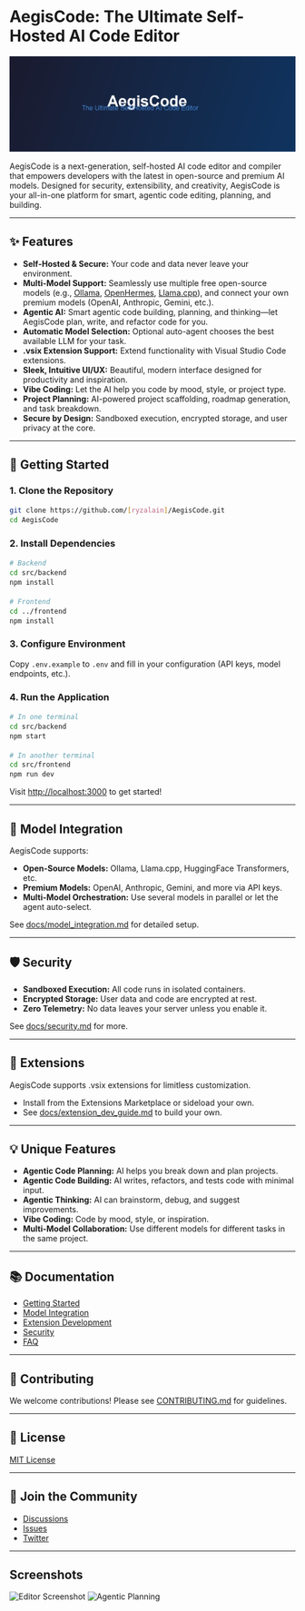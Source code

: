 # AegisCode: The Ultimate Self-Hosted AI Code Editor

![AegisCode Banner](docs/assets/banner.png)

AegisCode is a next-generation, self-hosted AI code editor and compiler that empowers developers with the latest in open-source and premium AI models. Designed for security, extensibility, and creativity, AegisCode is your all-in-one platform for smart, agentic code editing, planning, and building.

---

## ✨ Features

- **Self-Hosted & Secure:** Your code and data never leave your environment.
- **Multi-Model Support:** Seamlessly use multiple free open-source models (e.g., [Ollama](https://ollama.com/), [OpenHermes](https://huggingface.co/openhermes), [Llama.cpp](https://github.com/ggerganov/llama.cpp)), and connect your own premium models (OpenAI, Anthropic, Gemini, etc.).
- **Agentic AI:** Smart agentic code building, planning, and thinking—let AegisCode plan, write, and refactor code for you.
- **Automatic Model Selection:** Optional auto-agent chooses the best available LLM for your task.
- **.vsix Extension Support:** Extend functionality with Visual Studio Code extensions.
- **Sleek, Intuitive UI/UX:** Beautiful, modern interface designed for productivity and inspiration.
- **Vibe Coding:** Let the AI help you code by mood, style, or project type.
- **Project Planning:** AI-powered project scaffolding, roadmap generation, and task breakdown.
- **Secure by Design:** Sandboxed execution, encrypted storage, and user privacy at the core.

---

## 🚀 Getting Started

### 1. Clone the Repository

```bash
git clone https://github.com/[ryzalain]/AegisCode.git
cd AegisCode
```

### 2. Install Dependencies

```bash
# Backend
cd src/backend
npm install

# Frontend
cd ../frontend
npm install
```

### 3. Configure Environment

Copy `.env.example` to `.env` and fill in your configuration (API keys, model endpoints, etc.).

### 4. Run the Application

```bash
# In one terminal
cd src/backend
npm start

# In another terminal
cd src/frontend
npm run dev
```

Visit [http://localhost:3000](http://localhost:3000) to get started!

---

## 🧠 Model Integration

AegisCode supports:

- **Open-Source Models:** Ollama, Llama.cpp, HuggingFace Transformers, etc.
- **Premium Models:** OpenAI, Anthropic, Gemini, and more via API keys.
- **Multi-Model Orchestration:** Use several models in parallel or let the agent auto-select.

See [docs/model_integration.md](docs/model_integration.md) for detailed setup.

---

## 🛡️ Security

- **Sandboxed Execution:** All code runs in isolated containers.
- **Encrypted Storage:** User data and code are encrypted at rest.
- **Zero Telemetry:** No data leaves your server unless you enable it.

See [docs/security.md](docs/security.md) for more.

---

## 🧩 Extensions

AegisCode supports .vsix extensions for limitless customization.

- Install from the Extensions Marketplace or sideload your own.
- See [docs/extension_dev_guide.md](docs/extension_dev_guide.md) to build your own.

---

## 💡 Unique Features

- **Agentic Code Planning:** AI helps you break down and plan projects.
- **Agentic Code Building:** AI writes, refactors, and tests code with minimal input.
- **Agentic Thinking:** AI can brainstorm, debug, and suggest improvements.
- **Vibe Coding:** Code by mood, style, or inspiration.
- **Multi-Model Collaboration:** Use different models for different tasks in the same project.

---

## 📚 Documentation

- [Getting Started](docs/getting_started.md)
- [Model Integration](docs/model_integration.md)
- [Extension Development](docs/extension_dev_guide.md)
- [Security](docs/security.md)
- [FAQ](FAQ.md)

---

## 🤝 Contributing

We welcome contributions! Please see [CONTRIBUTING.md](CONTRIBUTING.md) for guidelines.

---

## 📄 License

[MIT License](LICENSE)

---

## 🌟 Join the Community

- [Discussions](https://github.com/[YOUR_USERNAME]/AegisCode/discussions)
- [Issues](https://github.com/[YOUR_USERNAME]/AegisCode/issues)
- [Twitter](https://twitter.com/[YOUR_PROJECT])

---

## Screenshots

![Editor Screenshot](docs/assets/editor.png)
![Agentic Planning](docs/assets/agentic_planning.png)
